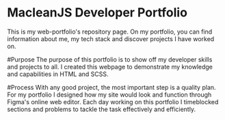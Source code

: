 # MacleanJS Developer Portfolio
This is my web-portfolio's repository page. On my portfolio, you can find information about me, my tech stack and discover projects I have worked on. 

#Purpose
The purpose of this portfolio is to show off my  developer skills and projects to all. I created this webpage to demonstrate my knowledge and capabilities in HTML and SCSS. 

#Process
With any good project, the most important step is a quality plan. For my portfolio I designed how my site would look and function through Figma's online web editor. Each day working on this portfolio I timeblocked sections and problems to tackle the task effectively and efficiently. 
